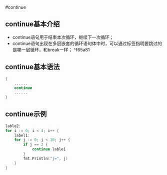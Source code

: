 #continue

## continue基本介绍

* continue语句用于结束本次循环，继续下一次循环；
* continue语句出现在多层嵌套的循环语句体中时，可以通过标签指明要跳过的是哪一层循环，和break一样； ^f65a81

## continue基本语法

```go
{
	......
	continue
	......
}
```

## continue示例

```go
lable2:
for i := 0; i < 4; i++ {
	label1:
	for j := 0; j < 10; j++ {
		if j == 2 {
			continue lable1
		}
		fmt.Println("j=", j)
	}
}
```